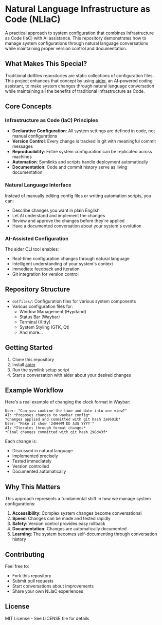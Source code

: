 # Natural Language Infrastructure as Code (NLIaC)

A practical approach to system configuration that combines Infrastructure as Code (IaC) with AI assistance. This repository demonstrates how to manage system configurations through natural language conversations while maintaining proper version control and documentation.

## What Makes This Special?

Traditional dotfiles repositories are static collections of configuration files. This project enhances that concept by using [aider](https://github.com/paul-gauthier/aider), an AI-powered coding assistant, to make system changes through natural language conversation while maintaining all the benefits of traditional Infrastructure as Code.

## Core Concepts

### Infrastructure as Code (IaC) Principles
- **Declarative Configuration**: All system settings are defined in code, not manual configurations
- **Version Control**: Every change is tracked in git with meaningful commit messages
- **Reproducibility**: Entire system configuration can be replicated across machines
- **Automation**: Symlinks and scripts handle deployment automatically
- **Documentation**: Code and commit history serve as living documentation

### Natural Language Interface
Instead of manually editing config files or writing automation scripts, you can:
- Describe changes you want in plain English
- Let AI understand and implement the changes
- Review and approve the changes before they're applied
- Have a documented conversation about your system's evolution

### AI-Assisted Configuration
The aider CLI tool enables:
- Real-time configuration changes through natural language
- Intelligent understanding of your system's context
- Immediate feedback and iteration
- Git integration for version control

## Repository Structure

- `dotfiles/`: Configuration files for various system components
- Various configuration files for:
  - Window Management (Hyprland)
  - Status Bar (Waybar)
  - Terminal (Kitty)
  - System Styling (GTK, Qt)
  - And more...

## Getting Started

1. Clone this repository
2. Install [aider](https://github.com/paul-gauthier/aider)
3. Run the symlink setup script
4. Start a conversation with aider about your desired changes

## Example Workflow

Here's a real example of changing the clock format in Waybar:

```
User: "Can you combine the time and date into one view?"
AI: *Proposes changes to waybar config*
*Changes applied and committed with git hash 3a8601b*
User: "Make it show '24HHMM DD AUG YYYY'"
AI: *Iterates through format changes*
*Final changes committed with git hash 298d43f*
```

Each change is:
- Discussed in natural language
- Implemented precisely
- Tested immediately
- Version controlled
- Documented automatically

## Why This Matters

This approach represents a fundamental shift in how we manage system configurations:

1. **Accessibility**: Complex system changes become conversational
2. **Speed**: Changes can be made and tested rapidly
3. **Safety**: Version control provides easy rollback
4. **Documentation**: Changes are automatically documented
5. **Learning**: The system becomes self-documenting through conversation history

## Contributing

Feel free to:
- Fork this repository
- Submit pull requests
- Start conversations about improvements
- Share your own NLIaC experiences

## License

MIT License - See LICENSE file for details
